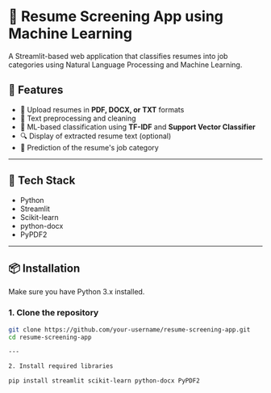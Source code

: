 # 📄 Resume Screening App using Machine Learning

A Streamlit-based web application that classifies resumes into job categories using Natural Language Processing and Machine Learning.

## 🚀 Features

- 📁 Upload resumes in **PDF, DOCX, or TXT** formats
- 🧹 Text preprocessing and cleaning
- 🧠 ML-based classification using **TF-IDF** and **Support Vector Classifier**
- 🔍 Display of extracted resume text (optional)
- 🎯 Prediction of the resume's job category

---

## 🧰 Tech Stack

- Python
- Streamlit
- Scikit-learn
- python-docx
- PyPDF2

---

## 📦 Installation

Make sure you have Python 3.x installed.

### 1. Clone the repository

```bash
git clone https://github.com/your-username/resume-screening-app.git
cd resume-screening-app

---

2. Install required libraries

pip install streamlit scikit-learn python-docx PyPDF2
